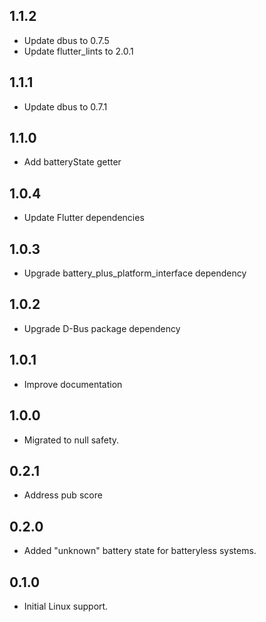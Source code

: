 ## 1.1.2

- Update dbus to 0.7.5
- Update flutter_lints to 2.0.1

## 1.1.1

- Update dbus to 0.7.1

## 1.1.0

- Add batteryState getter

## 1.0.4

- Update Flutter dependencies

## 1.0.3

- Upgrade battery_plus_platform_interface dependency

## 1.0.2

- Upgrade D-Bus package dependency

## 1.0.1

- Improve documentation

## 1.0.0

- Migrated to null safety.

## 0.2.1

- Address pub score

## 0.2.0

- Added "unknown" battery state for batteryless systems.

## 0.1.0

- Initial Linux support.
